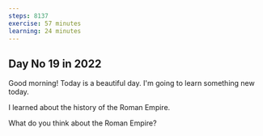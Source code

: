 ```yaml
---
steps: 8137
exercise: 57 minutes
learning: 24 minutes
---
```

## Day No 19 in 2022
Good morning! Today is a beautiful day.
I'm going to learn something new today.

I learned about the history of the Roman Empire.

What do you think about the Roman Empire?
